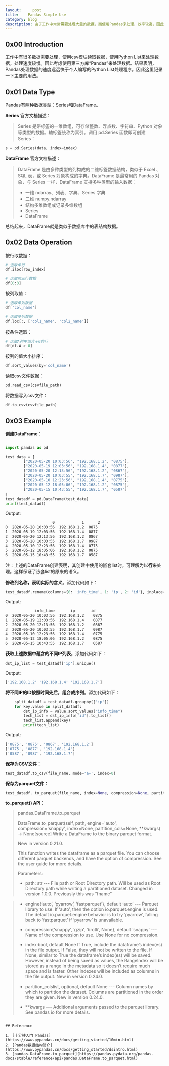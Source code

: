 ```yaml
---
layout:     post
title:    Pandas Simple Use
category: blog
description: 由于工作中常常需要处理大量的数据，而使用Pandas来处理，效率较高，因此需要熟悉一下这个强大的工具。以官方提供的《十分钟入门》文档为参考。
---
```



## 0x00 Introduction

工作中有很多数据需要处理，使用csv模块读取数据，使用Python List来处理数据，处理速度较慢。因此考虑使用第三方库“Pandas”来处理数据。结果表明，Pandas处理数据的速度远远快于个人编写的Python List处理程序。因此这里记录一下主要的用法。

## 0x01 Data Type

Pandas有两种数据类型：Series和DataFrame。

**Series** 官方文档描述：

> Series 是带标签的一维数组，可存储整数、浮点数、字符串、Python 对象等类型的数据。轴标签统称为索引。调用 pd.Series 函数即可创建 Series：

```python
s = pd.Series(data, index=index)
```

**DataFrame** 官方文档描述：

> DataFrame 是由多种类型的列构成的二维标签数据结构，类似于 Excel 、SQL 表，或 Series 对象构成的字典。DataFrame 是最常用的 Pandas 对象，与 Series 一样，DataFrame 支持多种类型的输入数据：
> 
> * 一维 ndarray、列表、字典、Series 字典
> * 二维 numpy.ndarray
> * 结构多维数组或记录多维数组
> * Series
> * DataFrame

总结起来，DataFrame就是类似于数据库中的表结构数据。

## 0x02 Data Operation

按行取数据：

```python
# 选取单行
df.iloc[row_index]

# 选取前三行数据
df[0:3]
```

按列取值：

```python
# 选取单列数据
df['col_name']

# 选取多列数据
df.loc[:, ['col1_name', 'col2_name']]
```

按条件选取：

```python
# 选取A列中值大于0的行
df[df.A > 0]
```

按列的值大小排序：

```python
df.sort_values(by='col_name')
```

读取csv文件数据：

```python
pd.read_csv(csvfile_path)
```

将数据写入csv文件：

```python
df.to_csv(csvfile_path)
```

## 0x03 Example

**创建DataFrame**：

```python

import pandas as pd
		
test_data = [
        ["2020-05-20 10:03:56", "192.168.1.2", "0875"],
        ["2020-05-19 12:03:56", "192.168.1.4", "0877"],
        ["2020-05-20 12:13:56", "192.168.1.2", "0867"],
        ["2020-05-20 10:03:55", "192.168.1.7", "0987"],
        ["2020-05-10 12:23:56", "192.168.1.4", "0775"],
        ["2020-05-12 18:05:06", "192.168.1.2", "0875"],
        ["2020-05-15 10:43:55", "192.168.1.7", "0587"]
]
test_datadf = pd.DataFrame(test_data)
print(test_datadf)
```

Output:

```bash
                     0            1      2
0  2020-05-20 10:03:56  192.168.1.2  0875
1  2020-05-19 12:03:56  192.168.1.4  0877
2  2020-05-20 12:13:56  192.168.1.2  0867
3  2020-05-20 10:03:55  192.168.1.7  0987
4  2020-05-10 12:23:56  192.168.1.4  0775
5  2020-05-12 18:05:06  192.168.1.2  0875
6  2020-05-15 10:43:55  192.168.1.7  0587
```

注：上述的DataFrame创建表明，其创建中使用的嵌套list时，可理解为以**行**来处理。这样保证了嵌套list的原来的语义。

**修改列名称，表明实际的含义**。添加代码如下：

```python
test_datadf.rename(columns={0: 'info_time', 1: 'ip', 2: 'id'}, inplace=True)
```

Output:

```bash
             info_time       ip       id
0  2020-05-20 10:03:56  192.168.1.2    0875
1  2020-05-19 12:03:56  192.168.1.4    0877
2  2020-05-20 12:13:56  192.168.1.2    0867
3  2020-05-20 10:03:55  192.168.1.7    0987
4  2020-05-10 12:23:56  192.168.1.4    0775
5  2020-05-12 18:05:06  192.168.1.2    0875
6  2020-05-15 10:43:55  192.168.1.7    0587
```

**获取上述数据中蕴含的不同IP列表**。添加代码如下：

```python
dst_ip_list = test_datadf['ip'].unique()
```

Output:

```bash
['192.168.1.2' '192.168.1.4' '192.168.1.7']
```

**将不同IP的ID按照时间先后，组合成序列**。添加代码如下：

```python
    split_datadf = test_datadf.groupby(['ip'])
    for key,value in split_datadf:
        dst_ip_info = value.sort_values("info_time")
        tech_list = dst_ip_info['id'].to_list()
        tech_list.append(key)
        print(tech_list)
```

Output:

```bash
['0875', '0875', '0867', '192.168.1.2']
['0775', '0877', '192.168.1.4']
['0587', '0987', '192.168.1.7']
```

**保存为CSV文件：**

```python
test_datadf.to_csv(file_name, mode='a+', index=0)
```


**保存为parquet文件：**

```python
test_datadf. to_parquet(file_name, index=None, compression=None, partition_cols=['col1', 'col2'])
```

**to_parquet() API：**

> pandas.DataFrame.to_parquet
> 
> DataFrame.to_parquet(self, path, engine='auto', compression='snappy', index=None, partition_cols=None, **kwargs) → None[source]
> Write a DataFrame to the binary parquet format.
> 
> New in version 0.21.0.
> 
> This function writes the dataframe as a parquet file. You can choose different parquet backends, and have the option of compression. See the user guide for more details.
>
>  Parameters: 
> 
> * path: str --- File path or Root Directory path. Will be used as Root Directory path while writing a partitioned dataset. Changed in version 1.0.0. Previously this was “fname”

> * engine{‘auto’, ‘pyarrow’, ‘fastparquet’}, default ‘auto’  --- Parquet library to use. If ‘auto’, then the option io.parquet.engine is used. The default io.parquet.engine behavior is to try ‘pyarrow’, falling back to ‘fastparquet’ if ‘pyarrow’ is unavailable.
> 
> * compression{‘snappy’, ‘gzip’, ‘brotli’, None}, default ‘snappy’ --- Name of the compression to use. Use None for no compression.
>
> * index:bool, default None
> If True, include the dataframe’s index(es) in the file output. If False, they will not be written to the file. If None, similar to True the dataframe’s index(es) will be saved. However, instead of being saved as values, the RangeIndex will be stored as a range in the metadata so it doesn’t require much space and is faster. Other indexes will be included as columns in the file output.  New in version 0.24.0.
>
> * partition_colslist, optional, default None --- Column names by which to partition the dataset. Columns are partitioned in the order they are given. New in version 0.24.0.
> 
> * **kwargs --- Additional arguments passed to the parquet library. See pandas io for more details.
```

## Reference

1. [十分钟入门 Pandas](https://www.pypandas.cn/docs/getting_started/10min.html)
2. [Pandas数据结构简介](https://www.pypandas.cn/docs/getting_started/dsintro.html)
3. [pandas.DataFrame.to_parquet](https://pandas.pydata.org/pandas-docs/stable/reference/api/pandas.DataFrame.to_parquet.html)